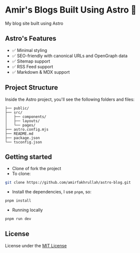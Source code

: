 # Amir's Blogs Built Using Astro 🚀

My blog site built using Astro

## Astro's Features

- ✅ Minimal styling
- ✅ SEO-friendly with canonical URLs and OpenGraph data
- ✅ Sitemap support
- ✅ RSS Feed support
- ✅ Markdown & MDX support

## Project Structure

Inside the Astro project, you'll see the following folders and files:

```
├── public/
├── src/
│   ├── components/
│   ├── layouts/
│   └── pages/
├── astro.config.mjs
├── README.md
├── package.json
└── tsconfig.json
```

## Getting started

- Clone of fork the project
- To clone:

```bash
git clone https://github.com/amirfakhrullah/astro-blog.git
```

- Install the dependencies, I use `pnpm`, so:

```bash
pnpm install
```

- Running locally

```bash
pnpm run dev
```
## License

License under the [MIT License](./LICENSE)
